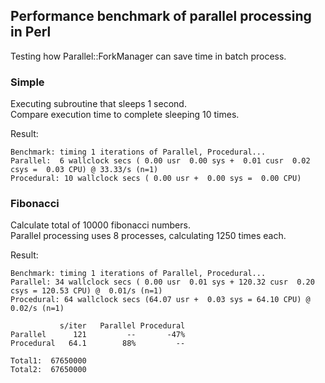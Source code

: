 ## Performance benchmark of parallel processing in Perl

Testing how Parallel::ForkManager can save time in batch process.  


### Simple

Executing subroutine that sleeps 1 second.   
Compare execution time to complete sleeping 10 times. 

Result:  

    Benchmark: timing 1 iterations of Parallel, Procedural...
    Parallel:  6 wallclock secs ( 0.00 usr  0.00 sys +  0.01 cusr  0.02 csys =  0.03 CPU) @ 33.33/s (n=1)
    Procedural: 10 wallclock secs ( 0.00 usr +  0.00 sys =  0.00 CPU)

### Fibonacci

Calculate total of 10000 fibonacci numbers.  
Parallel processing uses 8 processes, calculating 1250 times each.  

Result:  

    Benchmark: timing 1 iterations of Parallel, Procedural...
    Parallel: 34 wallclock secs ( 0.00 usr  0.01 sys + 120.32 cusr  0.20 csys = 120.53 CPU) @  0.01/s (n=1)
    Procedural: 64 wallclock secs (64.07 usr +  0.03 sys = 64.10 CPU) @  0.02/s (n=1)
    
               s/iter   Parallel Procedural
    Parallel      121         --       -47%
    Procedural   64.1        88%         --
    
    Total1:  67650000
    Total2:  67650000
